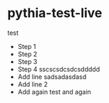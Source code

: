 # pythia-test-live
test
- Step 1
- Step 2
- Step 3
- Step 4 sscscsdcsdcsddddd
- Add line sadsadasdasd
- Add line 2
- Add again
test and again

